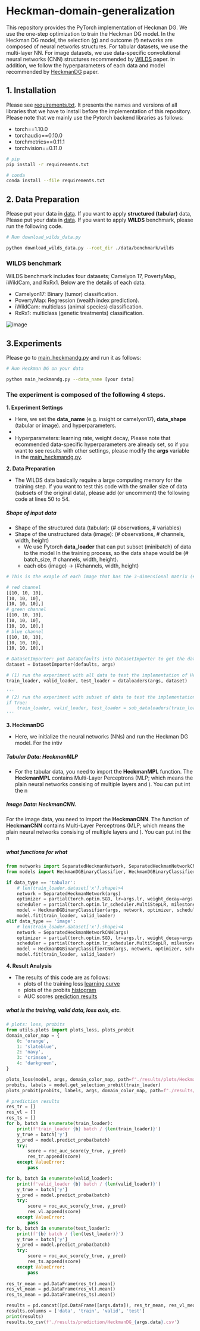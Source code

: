 # Heckman-domain-generalization
<!-- 
data_type = 'tabular' # (# obs, # columns)
experiment_name = 'Heckman DG Benchmark'
args = parse_arguments(experiment_name) # basic arguments for image data
args = args_cameloyn17_outcome(args, experiment_name) # data-specific arguments 
# DataDefaults: has data-specific hyperparameters
defaults = DataDefaults[args.data]() 
args.num_domains = len(defaults.train_domains)
args.num_classes = defaults.num_classes
args.loss_type = defaults.loss_type
args.train_domains = defaults.train_domains
args.validation_domains = defaults.validation_domains
args.test_domains = defaults.test_domains
fix_random_seed(args.seed)    

## References
Please refer to the following papers to set hyperparameters and reproduce experiments on the WILDS benchmark.
- [WILDS](https://proceedings.mlr.press/v139/koh21a) paper: Koh, P. W., Sagawa, S., Marklund, H., Xie, S. M., Zhang, M., Balsubramani, A., ... & Liang, P. (2021, July). Wilds: A benchmark of in-the-wild distribution shifts. In International Conference on Machine Learning (pp. 5637-5664). PMLR.
- [HeckmanDG](https://openreview.net/forum?id=fk7RbGibe1) paper: Kahng, H., Do, H., & Zhong, J. Domain Generalization via Heckman-type Selection Models. In The Eleventh International Conference on Learning Representations.

* ONE FILE for all datasets (and the readme.md file)
* What is the input and output of each step?
* What is the shape of the data (image, tabular)
-->

This repository provides the PyTorch implementation of Heckman DG. We use the one-step optimization to train the Heckman DG model. In the Heckman DG model, the selection (g) and outcome (f) networks are composed of neural networks structures. For tabular datasets, we use the multi-layer NN. For image datasets, we use data-specific convolutional neural networks (CNN) structures recommended by [WILDS](https://proceedings.mlr.press/v139/koh21a) paper. In addition, we follow the hyperparameters of each data and model recommended by [HeckmanDG](https://openreview.net/forum?id=fk7RbGibe1) paper.  

## 1. Installation
Please see [requirements.txt](requirements.txt). It presents the names and versions of all libraries that we have to install before the implementation of this repository. Please note that we mainly use the Pytorch backend libraries as follows:
- torch==1.10.0
- torchaudio==0.10.0
- torchmetrics==0.11.1
- torchvision==0.11.0

```bash
# pip
pip install -r requirements.txt

# conda
conda install --file requirements.txt
```

## 2. Data Preparation
Please put your data in [data](data). If you want to apply **structured (tabular)** data, Please put your data in [data](data). If you want to apply **WILDS** benchmark, please run the following code. 

``` bash
# Run download_wilds_data.py

python download_wilds_data.py --root_dir ./data/benchmark/wilds
```

### WILDS benchmark
WILDS benchmark includes four datasets; Camelyon 17, PovertyMap, iWildCam, and RxRx1. Below are the details of each data.
- Camelyon17: Binary (tumor) classification.
- PovertyMap: Regression (wealth index prediction).
- iWildCam: multiclass (animal species) classification.
- RxRx1: multiclass (genetic treatments) classification.

![image](https://user-images.githubusercontent.com/36376255/226856940-2cca2f56-abee-46fa-9ec9-f187c6ac290b.png)

## 3.Experiments
Please go to [main_heckmandg.py](main_heckmandg.py) and run it as follows:

```bash
# Run Heckman DG on your data

python main_heckmandg.py --data_name [your data]
```

### The experiment is composed of the following 4 steps.

**1. Experiment Settings**
- Here, we set the **data_name** (e.g. insight or camelyon17), **data_shape** (tabular or image). and hyperparameters. 
- 
- Hyperparameters: learning rate, weight decay, 
Please note that ecommended data-specific hyperparameters are already set, so if you want to see results with other settings, please modify the **args** variable in the [main_heckmandg.py](main_heckmandg.py). 


**2. Data Preparation**
- The WILDS data basically require a large computing memory for the training step. If you want to test this code with the smaller size of data (subsets of the original data), please add (or uncomment) the following code at lines 50 to 54.
##### Shape of input data
- Shape of the structured data (tabular): (# observations, # variables)
- Shape of the unstructured data (image): (# observations, # channels, width, height)
    - We use Pytorch **data_loader** that can put subset (minibatch) of data to the model In the training process, so the data shape would be (# batch_size, # channels, width, height).
    - each obs (image) -> (#channels, width, height)

```bash
# This is the exaple of each image that has the 3-dimensional matrix (# channel: 3, # width: 3, # height: 3).

# red channel
[[10, 10, 10],
[10, 10, 10],
[10, 10, 10],]
# green channel
[[10, 10, 10],
[10, 10, 10],
[10, 10, 10],]
# blue channel
[[10, 10, 10],
[10, 10, 10],
[10, 10, 10],]

```

```python
# DatasetImporter: put DataDefaults into DatasetImporter to get the dataset
dataset = DatasetImporter(defaults, args)

# (1) run the experiment with all data to test the implementation of HeckmanDG (take large amount of memory)
train_loader, valid_loader, test_loader = dataloaders(args, dataset)

'''
# (2) run the experiment with subset of data to test the implementation of HeckmanDG (take small amount of memory)
if True:
    train_loader, valid_loader, test_loader = sub_dataloaders(train_loader, valid_loader, test_loader)
'''
```

**3. HeckmanDG**
- Here, we initialize the neural networks (NNs) and run the Heckman DG model. For the intiv

##### Tabular Data: **HeckmanMLP** 
- For the tabular data, you need to import the **HeckmanMPL** function. The **HeckmanMPL** contains Multi-Layer Perceptrons (MLP; which means the plain neural networks consising of multiple layers and ). You can put int the n

##### Image Data: **HeckmanCNN**. 
For the image data, you need to import the **HeckmanCNN**. The function of **HeckmanCNN** contains Multi-Layer Perceptrons (MLP; which means the plain neural networks consising of multiple layers and ). You can put int the n

##### what functions for what

```python
from networks import SeparatedHeckmanNetwork, SeparatedHeckmanNetworkCNN # 
from models import HeckmanDGBinaryClassifier, HeckmanDGBinaryClassifierCNN # 

if data_type == 'tabular':
    # len(train_loader.dataset['x'].shape)>4
    network = SeparatedHeckmanNetwork(args)
    optimizer = partial(torch.optim.SGD, lr=args.lr, weight_decay=args.weight_decay)
    scheduler = partial(torch.optim.lr_scheduler.MultiStepLR, milestones=[2, 4], gamma=.1)
    model = HeckmanDGBinaryClassifier(args, network, optimizer, scheduler)
    model.fit(train_loader, valid_loader)
elif data_type == 'image':
    # len(train_loader.dataset['x'].shape)<4
    network = SeparatedHeckmanNetworkCNN(args)
    optimizer = partial(torch.optim.SGD, lr=args.lr, weight_decay=args.weight_decay)
    scheduler = partial(torch.optim.lr_scheduler.MultiStepLR, milestones=[2, 4], gamma=.1)
    model = HeckmanDGBinaryClassifierCNN(args, network, optimizer, scheduler)
    model.fit(train_loader, valid_loader)
```

**4. Result Analysis**
- The results of this code are as follows:
  - plots of the training loss [learning curve](results/plots/HeckmanDG_camelyon17_loss.pdf)
  - plots of the probits [histogram](results/plots/HeckmanDG_camelyon17_probits.pdf)
  - AUC scores [prediction results](results/prediction/HeckmanDG_camelyon17.csv)
 
 ##### what is the training, valid data, loss axis, etc.
 
 
```python
# plots: loss, probits
from utils.plots import plots_loss, plots_probit
domain_color_map = {
    0: 'orange',
    1: 'slateblue',
    2: 'navy',
    3: 'crimson',
    4: 'darkgreen',
}

plots_loss(model, args, domain_color_map, path=f"./results/plots/HeckmanDG_{args.data}_loss.pdf")
probits, labels = model.get_selection_probit(train_loader)
plots_probit(probits, labels, args, domain_color_map, path=f"./results/plots/HeckmanDG_{args.data}_probits.pdf")

# prediction results
res_tr = []
res_vl = []
res_ts = []
for b, batch in enumerate(train_loader):
    print(f'train_loader {b} batch / {len(train_loader)}')
    y_true = batch['y']
    y_pred = model.predict_proba(batch)
    try:
        score = roc_auc_score(y_true, y_pred)
        res_tr.append(score)
    except ValueError:
        pass

for b, batch in enumerate(valid_loader):
    print(f'valid_loader {b} batch / {len(valid_loader)}')
    y_true = batch['y']
    y_pred = model.predict_proba(batch)
    try:
        score = roc_auc_score(y_true, y_pred)
        res_vl.append(score)
    except ValueError:
        pass
for b, batch in enumerate(test_loader):
    print(f'{b} batch / {len(test_loader)}')
    y_true = batch['y']
    y_pred = model.predict_proba(batch)
    try:
        score = roc_auc_score(y_true, y_pred)
        res_ts.append(score)
    except ValueError:
        pass
    
res_tr_mean = pd.DataFrame(res_tr).mean()
res_vl_mean = pd.DataFrame(res_vl).mean()
res_ts_mean = pd.DataFrame(res_ts).mean()

results = pd.concat([pd.DataFrame([args.data]), res_tr_mean, res_vl_mean, res_ts_mean], axis=1)
results.columns = ['data', 'train', 'valid', 'test']
print(results)
results.to_csv(f'./results/prediction/HeckmanDG_{args.data}.csv')
```
